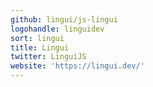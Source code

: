 ```yaml
---
github: lingui/js-lingui
logohandle: linguidev
sort: lingui
title: Lingui
twitter: LinguiJS
website: 'https://lingui.dev/'
---
```

